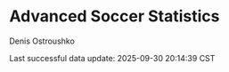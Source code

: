# Advanced Soccer Statistics
Denis Ostroushko

<!-- gfm -->

Last successful data update: 2025-09-30 20:14:39 CST
